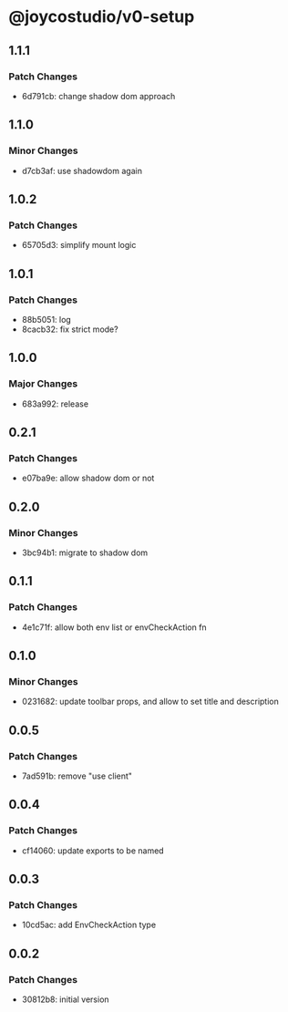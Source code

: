 # @joycostudio/v0-setup

## 1.1.1

### Patch Changes

- 6d791cb: change shadow dom approach

## 1.1.0

### Minor Changes

- d7cb3af: use shadowdom again

## 1.0.2

### Patch Changes

- 65705d3: simplify mount logic

## 1.0.1

### Patch Changes

- 88b5051: log
- 8cacb32: fix strict mode?

## 1.0.0

### Major Changes

- 683a992: release

## 0.2.1

### Patch Changes

- e07ba9e: allow shadow dom or not

## 0.2.0

### Minor Changes

- 3bc94b1: migrate to shadow dom

## 0.1.1

### Patch Changes

- 4e1c71f: allow both env list or envCheckAction fn

## 0.1.0

### Minor Changes

- 0231682: update toolbar props, and allow to set title and description

## 0.0.5

### Patch Changes

- 7ad591b: remove "use client"

## 0.0.4

### Patch Changes

- cf14060: update exports to be named

## 0.0.3

### Patch Changes

- 10cd5ac: add EnvCheckAction type

## 0.0.2

### Patch Changes

- 30812b8: initial version
